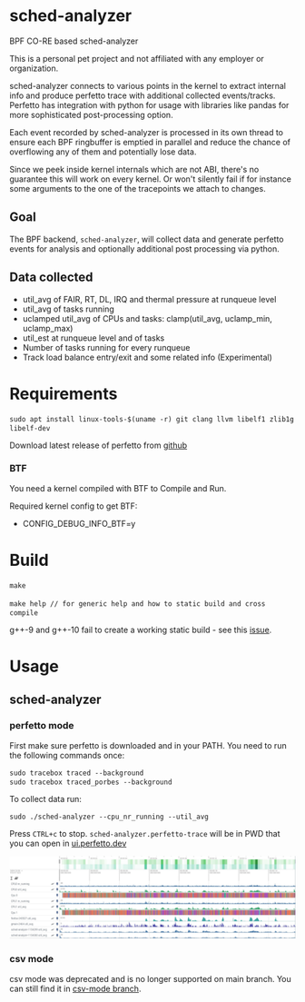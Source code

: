 # sched-analyzer

BPF CO-RE based sched-analyzer

This is a personal pet project and not affiliated with any employer
or organization.

sched-analyzer connects to various points in the kernel to extract internal
info and produce perfetto trace with additional collected events/tracks.
Perfetto has integration with python for usage with libraries like pandas for
more sophisticated post-processing option.

Each event recorded by sched-analyzer is processed in its own thread to ensure
each BPF ringbuffer is emptied in parallel and reduce the chance of overflowing
any of them and potentially lose data.

Since we peek inside kernel internals which are not ABI, there's no guarantee
this will work on every kernel. Or won't silently fail if for instance some
arguments to the one of the tracepoints we attach to changes.

## Goal

The BPF backend, `sched-analyzer`, will collect data and generate perfetto
events for analysis and optionally additional post processing via python.

## Data collected

* util_avg of FAIR, RT, DL, IRQ and thermal pressure at runqueue level
* util_avg of tasks running
* uclamped util_avg of CPUs and tasks: clamp(util_avg, uclamp_min, uclamp_max)
* util_est at runqueue level and of tasks
* Number of tasks running for every runqueue
* Track load balance entry/exit and some related info (Experimental)


# Requirements

```
sudo apt install linux-tools-$(uname -r) git clang llvm libelf1 zlib1g libelf-dev
```

Download latest release of perfetto from [github](https://github.com/google/perfetto/releases/)

### BTF

You need a kernel compiled with BTF to Compile and Run.

Required kernel config to get BTF:

- CONFIG_DEBUG_INFO_BTF=y

# Build

```
make

make help // for generic help and how to static build and cross compile
```

g++-9 and g++-10 fail to create a working static build - see this [issue](https://github.com/google/perfetto/issues/549).

# Usage

## sched-analyzer

### perfetto mode

First make sure perfetto is downloaded and in your PATH. You need to run the
following commands once:

```
sudo tracebox traced --background
sudo tracebox traced_porbes --background

```

To collect data run:

```
sudo ./sched-analyzer --cpu_nr_running --util_avg
```

Press `CTRL+c` to stop. `sched-analyzer.perfetto-trace` will be in PWD that you
can open in [ui.perfetto.dev](https://ui.perfetto.dev)

![perfetto-screenshot](screenshots/sched-analyzer-perfetto.jpeg?raw=true)

### csv mode

csv mode was deprecated and is no longer supported on main branch. You can
still find it in [csv-mode branch](https://github.com/qais-yousef/sched-analyzer/tree/csv-mode).
